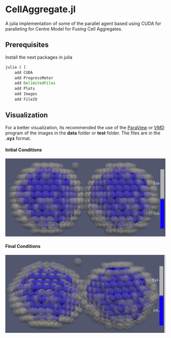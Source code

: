 # CellAggregate.jl
A julia implementation of some of the parallel agent based
using CUDA for paralleling for Centre Model for Fusing Cell Aggregates.

## Prerequisites

Install the next packages in julia
``` julia
julia $ ]
    add CUDA
    add ProgressMeter
    add DelimitedFiles
    add Plots
    add Images
    add FileIO
```

## Visualization
For a better visualization, its recommended the use of the [ParaView](https://www.paraview.org/) or [VMD](https://www.ks.uiuc.edu/Development/Download/download.cgi?PackageName=VMD) program of the images in the **data** folder or **test** folder. The files are in the **.xyz** format.

#### Initial Conditions
![initial](data/markdown/initial.png)
#### Final Conditions
![final](data/markdown/final.png)